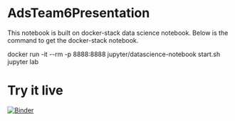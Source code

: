 # AdsTeam6Presentation

This notebook is built on docker-stack data science notebook. 
Below is the command to get the docker-stack notebook.

docker run -it --rm -p 8888:8888 jupyter/datascience-notebook start.sh jupyter lab

# Try it live

[![Binder](https://mybinder.org/badge.svg)](https://mybinder.org/v2/gh/lalwanigunjan/AdsTeam6Presentation/master)


